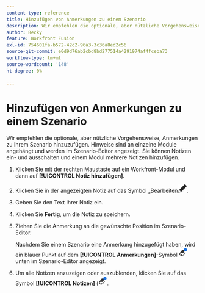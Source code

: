 ```yaml
---
content-type: reference
title: Hinzufügen von Anmerkungen zu einem Szenario
description: Wir empfehlen die optionale, aber nützliche Vorgehensweise, Hinweise zu jedem Modul hinzuzufügen.
author: Becky
feature: Workfront Fusion
exl-id: 754601fa-b572-42c2-96a3-3c36a8ed2c56
source-git-commit: e0d9d76ab2cbd8bd277514a4291974af4fceba73
workflow-type: tm+mt
source-wordcount: '148'
ht-degree: 0%

---
```


# Hinzufügen von Anmerkungen zu einem Szenario

Wir empfehlen die optionale, aber nützliche Vorgehensweise, Anmerkungen zu Ihrem Szenario hinzuzufügen. Hinweise sind an einzelne Module angehängt und werden im Szenario-Editor angezeigt. Sie können Notizen ein- und ausschalten und einem Modul mehrere Notizen hinzufügen.

1. Klicken Sie mit der rechten Maustaste auf ein Workfront-Modul und dann auf **[!UICONTROL Notiz hinzufügen]**.
1. Klicken Sie in der angezeigten Notiz auf das Symbol „Bearbeiten![ (Bearbeiten](assets/edit-note.png).
1. Geben Sie den Text Ihrer Notiz ein.
1. Klicken Sie **Fertig**, um die Notiz zu speichern.
1. Ziehen Sie die Anmerkung an die gewünschte Position im Szenario-Editor.

   Nachdem Sie einem Szenario eine Anmerkung hinzugefügt haben, wird ein blauer Punkt auf dem **[!UICONTROL Anmerkungen]**-Symbol ![Anmerkungen-Symbol mit einem Punkt](assets/notes-icon-w-dot.png) unten im Szenario-Editor angezeigt.

1. Um alle Notizen anzuzeigen oder auszublenden, klicken Sie auf das Symbol **[!UICONTROL Notizen]** (![ mit Punkt](assets/notes-icon-w-dot.png).
